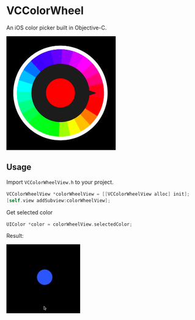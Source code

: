 # VCColorWheel

An iOS color picker built in Objective-C.

![screenshot.png](https://github.com/passpier/VCColorWheel/blob/master/Assets/colorwheel_screenshot.png)

## Usage

Import `VCColorWheelView.h` to your project.

```objective-c
VCColorWheelView *colorWheelView = [[VCColorWheelView alloc] init];
[self.view addSubview:colorWheelView];
```
Get selected color

```objective-c
UIColor *color = colorWheelView.selectedColor;
```

Result:

![demo.gif](https://github.com/passpier/VCColorWheel/blob/master/Assets/colorwheel_demo.gif)
